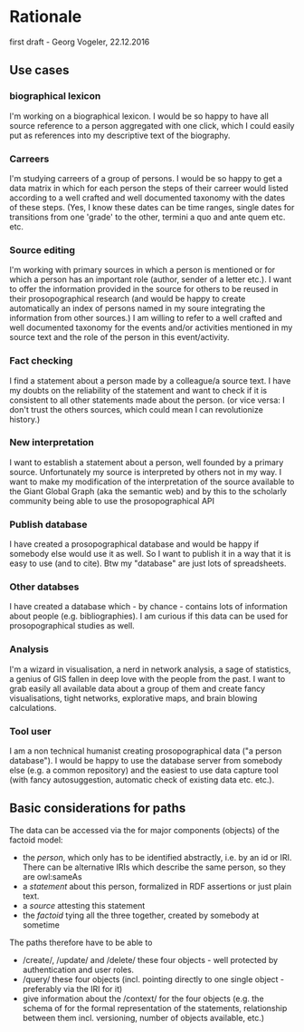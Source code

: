 # Rationale
first draft - Georg Vogeler, 22.12.2016

## Use cases
### biographical lexicon
I'm working on a biographical lexicon. I would be so happy to have all source reference to a person aggregated with one click, which I could easily put as references into my descriptive text of the biography.

### Carreers
I'm studying carreers of a group of persons. I would be so happy to get a data matrix in which for each person the steps of their carreer would listed according to a well crafted and well documented taxonomy with the dates of these steps. (Yes, I know these dates can be time ranges, single dates for transitions from one 'grade' to the other, termini a quo and ante quem etc. etc.

### Source editing
I'm working with primary sources in which a person is mentioned or for which a person has an important role (author, sender of a letter etc.). I want to offer the information provided in the source for others to be reused in their prosopographical research (and would be happy to create automatically an index of persons named in my soure integrating the information from other sources.) I am willing to refer to a well crafted and well documented taxonomy for the events and/or activities mentioned in my source text and the role of the person in this event/activity.

### Fact checking
I find a statement about a person made by a colleague/a source text. I have my doubts on the reliability of the statement and want to check if it is consistent to all other statements made about the person. (or vice versa: I don't trust the others sources, which could mean I can revolutionize history.)

### New interpretation
I want to establish a statement about a person, well founded by a primary source. Unfortunately my source is interpreted by others not in my way. I want to make my modification of the interpretation of the source available to the Giant Global Graph (aka the semantic web) and by this to the scholarly community being able to use the prosopographical API

### Publish database
I have created a prosopographical database and would be happy if somebody else would use it as well. So I want to publish it in a way that it is easy to use (and to cite). Btw my "database" are just lots of spreadsheets.

### Other databses
I have created a database which - by chance - contains lots of information about people (e.g. bibliographies). I am curious if this data can be used for prosopographical studies as well.

### Analysis
I'm a wizard in visualisation, a nerd in network analysis, a sage of statistics, a genius of GIS fallen in deep love with the people from the past. I want to grab easily all available data about a group of them and create fancy visualisations, tight networks, explorative maps, and brain blowing calculations.

### Tool user
I am a non technical humanist creating prosopographical data ("a person database"). I would be happy to use the database server from somebody else (e.g. a common repository) and the easiest to use data capture tool (with fancy autosuggestion, automatic check of existing data etc. etc.).

## Basic considerations for paths
The data can be accessed via the for major components (objects) of the factoid model:

* the *person*, which only has to be identified abstractly, i.e. by an id or IRI. There can be alternative IRIs which describe the same person, so they are owl:sameAs
* a *statement* about this person, formalized in RDF assertions or just plain text.
* a *source* attesting this statement
* the *factoid* tying all the three together, created by somebody at sometime

The paths therefore have to be able to
* /create/, /update/ and /delete/ these four objects - well protected by authentication and user roles.
* /query/ these four objects (incl. pointing directly to one single object - preferably via the IRI for it)
* give information about the /context/ for the four objects (e.g. the schema of for the formal representation of the statements, relationship between them incl. versioning, number of objects available, etc.)